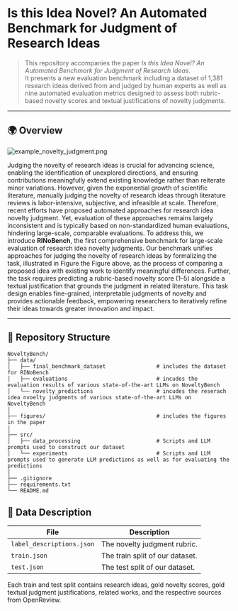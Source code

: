 # Is this Idea Novel? An Automated Benchmark for Judgment of Research Ideas


> This repository accompanies the paper *Is this Idea Novel? An Automated Benchmark for Judgment of Research Ideas*.  
> It presents a new evaluation benchmark including a dataset of 1,381 research ideas derived from and judged by human experts as well as nine automated evaluation metrics designed to assess both rubric-based novelty scores and textual justifications of novelty judgments.
---

## 🌍 Overview

![example_novelty_judgment.png](figures/example_novelty_judgment.png)

Judging the novelty of research ideas is crucial for advancing science, enabling the identification of unexplored directions, and ensuring contributions meaningfully extend existing knowledge rather than reiterate minor variations. However, given the exponential growth of scientific literature, manually judging the novelty of research ideas through literature reviews is labor-intensive, subjective, and infeasible at scale. Therefore, recent efforts have proposed automated approaches for research idea novelty judgment. Yet, evaluation of these approaches remains largely inconsistent and is typically based on non-standardized human evaluations, hindering large-scale, comparable evaluations. To address this, we introduce **RINoBench**, the first comprehensive benchmark for large-scale evaluation of research idea novelty judgments.
Our benchmark unifies approaches for judging the novelty of research ideas by formalizing the task, illustrated in Figure the Figure above, as the process of comparing a proposed idea with existing work to identify meaningful differences. Further, the task requires predicting a rubric-based novelty score (1–5) alongside a textual justification that grounds the judgment in related literature. This task design enables fine-grained, interpretable judgments of novelty and provides actionable feedback, empowering researchers to iteratively refine their ideas towards greater innovation and impact.

---


## 📂 Repository Structure

```
NoveltyBench/
├── data/
│   ├── final_benchmark_dataset                # includes the dataset for RINoBench
│   ├── evaluations                            # incudes the evaluation results of various state-of-the-art LLMs on NoveltyBench
│   └── novelty_predictions                    # incudes the reserach idea nvoelty judgments of various state-of-the-art LLMs on NoveltyBench
│
├── figures/                                   # includes the figures in the paper
│
├── src/
│   ├── data_processing                        # Scripts and LLM prompts used to construct our dataset
│   └── experiments                            # Scripts and LLM prompts used to generate LLM predictions as well as for evaluating the predictions
│
├── .gitignore
├── requirements.txt   
└── README.md
```

## 🧱 Data Description

| File                            | Description                     |
|---------------------------------|---------------------------------|
| `label_descriptions.json`       | The novelty judgment rubric.    |
| `train.json`                    | The train split of our dataset. |
| `test.json`                     | The test split of our dataset.  |

Each train and test split contains research ideas, gold novelty scores, gold textual judgment justifications, related works, and the respective sources from OpenReview.
